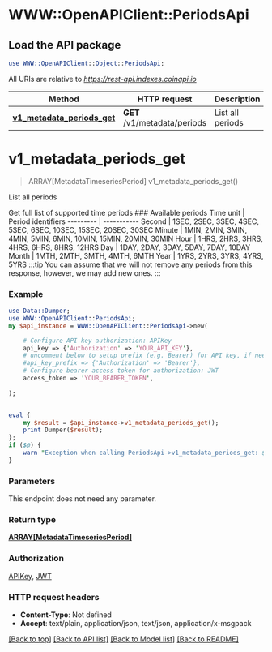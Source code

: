 # WWW::OpenAPIClient::PeriodsApi

## Load the API package
```perl
use WWW::OpenAPIClient::Object::PeriodsApi;
```

All URIs are relative to *https://rest-api.indexes.coinapi.io*

Method | HTTP request | Description
------------- | ------------- | -------------
[**v1_metadata_periods_get**](PeriodsApi.md#v1_metadata_periods_get) | **GET** /v1/metadata/periods | List all periods


# **v1_metadata_periods_get**
> ARRAY[MetadataTimeseriesPeriod] v1_metadata_periods_get()

List all periods

Get full list of supported time periods              ### Available periods              Time unit | Period identifiers --------- | ----------- Second | 1SEC, 2SEC, 3SEC, 4SEC, 5SEC, 6SEC, 10SEC, 15SEC, 20SEC, 30SEC Minute | 1MIN, 2MIN, 3MIN, 4MIN, 5MIN, 6MIN, 10MIN, 15MIN, 20MIN, 30MIN Hour | 1HRS, 2HRS, 3HRS, 4HRS, 6HRS, 8HRS, 12HRS Day | 1DAY, 2DAY, 3DAY, 5DAY, 7DAY, 10DAY Month | 1MTH, 2MTH, 3MTH, 4MTH, 6MTH Year | 1YRS, 2YRS, 3YRS, 4YRS, 5YRS              :::tip You can assume that we will not remove any periods from this response, however, we may add new ones. :::

### Example
```perl
use Data::Dumper;
use WWW::OpenAPIClient::PeriodsApi;
my $api_instance = WWW::OpenAPIClient::PeriodsApi->new(

    # Configure API key authorization: APIKey
    api_key => {'Authorization' => 'YOUR_API_KEY'},
    # uncomment below to setup prefix (e.g. Bearer) for API key, if needed
    #api_key_prefix => {'Authorization' => 'Bearer'},
    # Configure bearer access token for authorization: JWT
    access_token => 'YOUR_BEARER_TOKEN',
    
);


eval {
    my $result = $api_instance->v1_metadata_periods_get();
    print Dumper($result);
};
if ($@) {
    warn "Exception when calling PeriodsApi->v1_metadata_periods_get: $@\n";
}
```

### Parameters
This endpoint does not need any parameter.

### Return type

[**ARRAY[MetadataTimeseriesPeriod]**](MetadataTimeseriesPeriod.md)

### Authorization

[APIKey](../README.md#APIKey), [JWT](../README.md#JWT)

### HTTP request headers

 - **Content-Type**: Not defined
 - **Accept**: text/plain, application/json, text/json, application/x-msgpack

[[Back to top]](#) [[Back to API list]](../README.md#documentation-for-api-endpoints) [[Back to Model list]](../README.md#documentation-for-models) [[Back to README]](../README.md)

